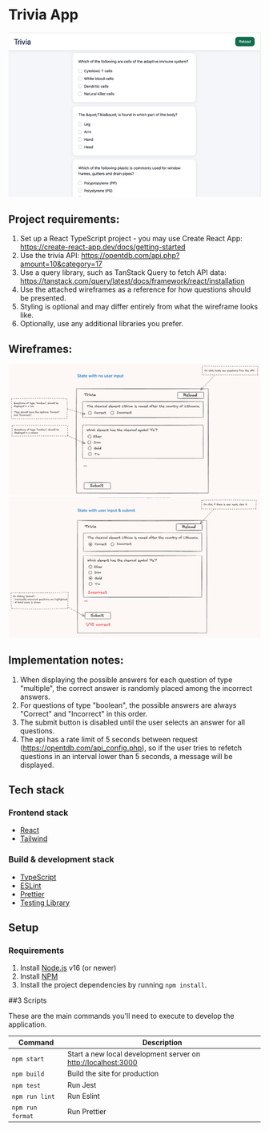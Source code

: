 # Trivia App

![img_2.png](img_2.png)

## Project requirements:
1. Set up a React TypeScript project - you may use Create React App: https://create-react-app.dev/docs/getting-started
2. Use the trivia API: https://opentdb.com/api.php?amount=10&category=17
3. Use a query library, such as TanStack Query to fetch API data: https://tanstack.com/query/latest/docs/framework/react/installation
4. Use the attached wireframes as a reference for how questions should be presented.
5. Styling is optional and may differ entirely from what the wireframe looks like.
6. Optionally, use any additional libraries you prefer.

## Wireframes:
![img.png](img.png)
![img_1.png](img_1.png)

## Implementation notes:
1. When displaying the possible answers for each question of type "multiple", the correct answer is randomly placed among the incorrect answers.
2. For questions of type "boolean", the possible answers are always "Correct" and "Incorrect" in this order.
3. The submit button is disabled until the user selects an answer for all questions.
4. The api has a rate limit of 5 seconds between request (https://opentdb.com/api_config.php), so if the user tries to refetch questions in an interval lower than 5 seconds, a message will be displayed.

## Tech stack

### Frontend stack

- [React](https://reactjs.org/)
- [Tailwind](https://tailwindcss.com/)

### Build & development stack

- [TypeScript](https://www.typescriptlang.org/)
- [ESLint](https://eslint.org/)
- [Prettier](https://prettier.io/)
- [Testing Library](https://testing-library.com/docs/react-testing-library/intro/)

## Setup

### Requirements

1. Install [Node.js](https://nodejs.org/) v16 (or newer)
2. Install [NPM](https://www.npmjs.com/)
3. Install the project dependencies by running `npm install`.

##3 Scripts

These are the main commands you'll need to execute to develop the application.

| Command          | Description                                                       |
| ---------------- | ----------------------------------------------------------------- |
| `npm start`      | Start a new local development server on [http://localhost:3000]() |
| `npm build`      | Build the site for production                                     |
| `npm test`       | Run Jest                                                          |
| `npm run lint`   | Run Eslint                                                        |
| `npm run format` | Run Prettier                                                      |
